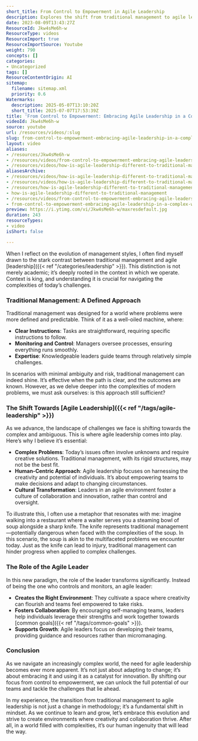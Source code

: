 ```yaml
---
short_title: From Control to Empowerment in Agile Leadership
description: Explores the shift from traditional management to agile leadership, highlighting empowerment, adaptability, and collaboration as key to navigating complex modern challenges.
date: 2023-08-09T13:43:27Z
ResourceId: Jkw4sMe6h-w
ResourceType: videos
ResourceImport: true
ResourceImportSource: Youtube
weight: 790
concepts: []
categories:
- Uncategorized
tags: []
ResourceContentOrigin: AI
sitemap:
  filename: sitemap.xml
  priority: 0.6
Watermarks:
  description: 2025-05-07T13:10:20Z
  short_title: 2025-07-07T17:53:39Z
title: 'From Control to Empowerment: Embracing Agile Leadership in a Complex World'
videoId: Jkw4sMe6h-w
source: youtube
url: /resources/videos/:slug
slug: from-control-to-empowerment-embracing-agile-leadership-in-a-complex-world
layout: video
aliases:
- /resources/Jkw4sMe6h-w
- /resources/videos/from-control-to-empowerment-embracing-agile-leadership-in-a-complex-world
- /resources/videos/how-is-agile-leadership-different-to-traditional-management
aliasesArchive:
- /resources/videos/how-is-agile-leadership-different-to-traditional-management
- /resources/videos/how-is-agile-leadership-different-to-traditional-management-
- /resources/how-is-agile-leadership-different-to-traditional-management-
- how-is-agile-leadership-different-to-traditional-management
- /resources/videos/from-control-to-empowerment-embracing-agile-leadership-in-a-complex-world
- from-control-to-empowerment-embracing-agile-leadership-in-a-complex-world
preview: https://i.ytimg.com/vi/Jkw4sMe6h-w/maxresdefault.jpg
duration: 243
resourceTypes:
- video
isShort: false

---
```

When I reflect on the evolution of management styles, I often find myself drawn to the stark contrast between traditional management and agile [leadership]({{< ref "/categories/leadership" >}}). This distinction is not merely academic; it’s deeply rooted in the context in which we operate. Context is king, and understanding it is crucial for navigating the complexities of today’s challenges.

### Traditional Management: A Defined Approach

Traditional management was designed for a world where problems were more defined and predictable. Think of it as a well-oiled machine, where:

- **Clear Instructions**: Tasks are straightforward, requiring specific instructions to follow.
- **Monitoring and Control**: Managers oversee processes, ensuring everything runs smoothly.
- **Expertise**: Knowledgeable leaders guide teams through relatively simple challenges.

In scenarios with minimal ambiguity and risk, traditional management can indeed shine. It’s effective when the path is clear, and the outcomes are known. However, as we delve deeper into the complexities of modern problems, we must ask ourselves: is this approach still sufficient?

### The Shift Towards [Agile Leadership]({{< ref "/tags/agile-leadership" >}})

As we advance, the landscape of challenges we face is shifting towards the complex and ambiguous. This is where agile leadership comes into play. Here’s why I believe it’s essential:

- **Complex Problems**: Today’s issues often involve unknowns and require creative solutions. Traditional management, with its rigid structures, may not be the best fit.
- **Human-Centric Approach**: Agile leadership focuses on harnessing the creativity and potential of individuals. It’s about empowering teams to make decisions and adapt to changing circumstances.
- **Cultural Transformation**: Leaders in an agile environment foster a culture of collaboration and innovation, rather than control and oversight.

To illustrate this, I often use a metaphor that resonates with me: imagine walking into a restaurant where a waiter serves you a steaming bowl of soup alongside a sharp knife. The knife represents traditional management—potentially dangerous when faced with the complexities of the soup. In this scenario, the soup is akin to the multifaceted problems we encounter today. Just as the knife can lead to injury, traditional management can hinder progress when applied to complex challenges.

### The Role of the Agile Leader

In this new paradigm, the role of the leader transforms significantly. Instead of being the one who controls and monitors, an agile leader:

- **Creates the Right Environment**: They cultivate a space where creativity can flourish and teams feel empowered to take risks.
- **Fosters Collaboration**: By encouraging self-managing teams, leaders help individuals leverage their strengths and work together towards [common goals]({{< ref "/tags/common-goals" >}}).
- **Supports Growth**: Agile leaders focus on developing their teams, providing guidance and resources rather than micromanaging.

### Conclusion

As we navigate an increasingly complex world, the need for agile leadership becomes ever more apparent. It’s not just about adapting to change; it’s about embracing it and using it as a catalyst for innovation. By shifting our focus from control to empowerment, we can unlock the full potential of our teams and tackle the challenges that lie ahead.

In my experience, the transition from traditional management to agile leadership is not just a change in methodology; it’s a fundamental shift in mindset. As we continue to learn and grow, let’s embrace this evolution and strive to create environments where creativity and collaboration thrive. After all, in a world filled with complexities, it’s our human ingenuity that will lead the way.
